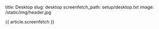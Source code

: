 title: Desktop
slug: desktop
screenfetch_path: setup/desktop.txt
image: /static/img/header.jpg


{{ article.screenfetch }}
